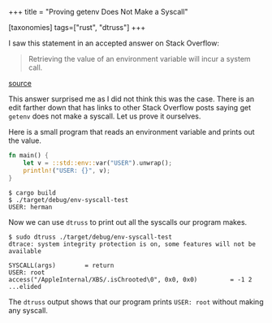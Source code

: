 +++
title = "Proving getenv Does Not Make a Syscall"

[taxonomies]
tags=["rust", "dtruss"]
+++

I saw this statement in an accepted answer on Stack Overflow:
> Retrieving the value of an environment variable will incur a system call.

[source](https://stackoverflow.com/a/7460584/775246)

This answer surprised me as I did not think this was the case. There is an edit farther down that has links to other Stack Overflow posts saying get `getenv` does not make a syscall. Let us prove it ourselves.

<!-- more -->

Here is a small program that reads an environment variable and prints out the value.

```rust
fn main() {
    let v = ::std::env::var("USER").unwrap();
    println!("USER: {}", v);
}
```

```
$ cargo build
$ ./target/debug/env-syscall-test
USER: herman
```

Now we can use `dtruss` to print out all the syscalls our program makes.

```
$ sudo dtruss ./target/debug/env-syscall-test
dtrace: system integrity protection is on, some features will not be available

SYSCALL(args) 		 = return
USER: root
access("/AppleInternal/XBS/.isChrooted\0", 0x0, 0x0)		 = -1 2
...elided
```

The `dtruss` output shows that our program prints `USER: root` without making any syscall.
